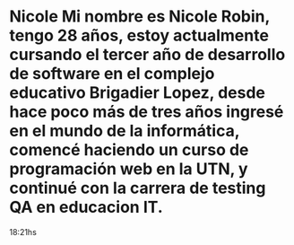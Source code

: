 # Nicole Mi nombre es Nicole Robin, tengo 28 años, estoy actualmente cursando el tercer año de desarrollo de software en el complejo educativo Brigadier Lopez, desde hace poco más de tres años ingresé en el mundo de la informática, comencé haciendo un curso de programación web en la UTN, y continué con la carrera de testing QA en educacion IT.
18:21hs
